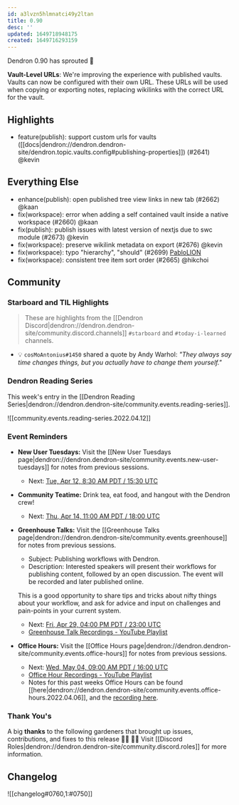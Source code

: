 ```yaml
---
id: a3lvzn5hlmnatci49y2ltan
title: 0.90
desc: ''
updated: 1649718948175
created: 1649716293159
---
```


Dendron 0.90 has sprouted  🌱

**Vault-Level URLs**: We're improving the experience with published vaults. Vaults can now be configured with their own URL. These URLs will be used when copying or exporting notes, replacing wikilinks with the correct URL for the vault. 

## Highlights
- feature(publish): support custom urls for vaults ([[docs|dendron://dendron.dendron-site/dendron.topic.vaults.config#publishing-properties]]) (#2641) @kevin

## Everything Else
- enhance(publish): open published tree view links in new tab (#2662) @kaan
- fix(workspace): error when adding a self contained vault inside a native workspace (#2660) @kaan
- fix(publish): publish issues with latest version of nextjs due to swc module (#2673) @kevin
- fix(workspace): preserve wikilink metadata on export (#2676) @kevin
- fix(workspace): typo "hierarchy", "should" (#2699) [PabloLION](https://github.com/PabloLION)
- fix(workspace): consistent tree item sort order (#2665) @hikchoi

## Community
### Starboard and TIL Highlights
> These are highlights from the [[Dendron Discord|dendron://dendron.dendron-site/community.discord.channels]] `#starboard` and `#today-i-learned` channels.

- 💡 `cosMoAntonius#1450` shared a quote by Andy Warhol: _"They always say time changes things, but you actually have to change them yourself."_

### Dendron Reading Series

This week's entry in the [[Dendron Reading Series|dendron://dendron.dendron-site/community.events.reading-series]].

![[community.events.reading-series.2022.04.12]]

### Event Reminders


- **New User Tuesdays:** Visit the [[New User Tuesdays page|dendron://dendron.dendron-site/community.events.new-user-tuesdays]] for notes from previous sessions.
    - Next: [Tue, Apr 12, 8:30 AM PDT / 15:30 UTC](https://link.dendron.so/luma)
- **Community Teatime:** Drink tea, eat food, and hangout with the Dendron crew!
    - Next: [Thu, Apr 14, 11:00 AM PDT / 18:00 UTC](https://link.dendron.so/luma)
- **Greenhouse Talks:** Visit the [[Greenhouse Talks page|dendron://dendron.dendron-site/community.events.greenhouse]] for notes from previous sessions.
    - Subject: Publishing workflows with Dendron.
    - Description: Interested speakers will present their workflows for publishing content, followed by an open discussion. The event will be recorded and later published online.
    
    This is a good opportunity to share tips and tricks about nifty things about your workflow, and ask for advice and input on challenges and pain-points in your current system.
    - Next: [Fri, Apr 29, 04:00 PM PDT / 23:00 UTC](https://link.dendron.so/luma)
    - [Greenhouse Talk Recordings - YouTube Playlist](https://link.dendron.so/greenhouse)
- **Office Hours:** Visit the [[Office Hours page|dendron://dendron.dendron-site/community.events.office-hours]] for notes from previous sessions.
    - Next: [Wed, May 04, 09:00 AM PDT / 16:00 UTC](https://link.dendron.so/luma)
    - [Office Hour Recordings - YouTube Playlist](https://link.dendron.so/6yPa)
    - Notes for this past weeks Office Hours can be found [[here|dendron://dendron.dendron-site/community.events.office-hours.2022.04.06]], and the [recording here](https://www.youtube.com/watch?v=-CK7DmkvNzA).

### Thank You's

A big **thanks** to the following gardeners that brought up issues, contributions, and fixes to this release :man_farmer: :woman_farmer: 
Visit [[Discord Roles|dendron://dendron.dendron-site/community.discord.roles]] for more information.

## Changelog
![[changelog#0760,1:#0750]]
